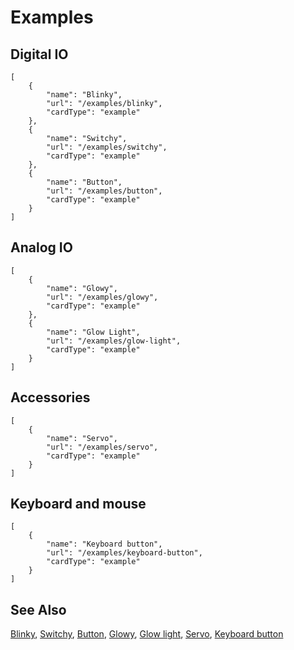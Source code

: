 # Examples

## Digital IO

```codecard
[
    {
        "name": "Blinky",
        "url": "/examples/blinky",
        "cardType": "example"
    },
    {
        "name": "Switchy",
        "url": "/examples/switchy",
        "cardType": "example"
    },
    {
        "name": "Button",
        "url": "/examples/button",
        "cardType": "example"
    }
]
```

## Analog IO

```codecard
[
    {
        "name": "Glowy",
        "url": "/examples/glowy",
        "cardType": "example"
    },
    {
        "name": "Glow Light",
        "url": "/examples/glow-light",
        "cardType": "example"
    }
]
```

## Accessories

```codecard
[
    {
        "name": "Servo",
        "url": "/examples/servo",
        "cardType": "example"
    }
]
```

## Keyboard and mouse

```codecard
[
    {
        "name": "Keyboard button",
        "url": "/examples/keyboard-button",
        "cardType": "example"
    }
]
```

## See Also

[Blinky](/examples/blinky),
[Switchy](/examples/switchy),
[Button](/examples/button),
[Glowy](/examples/glowy),
[Glow light](/examples/glow-light),
[Servo](/examples/servo),
[Keyboard button](/examples/keyboard-button)